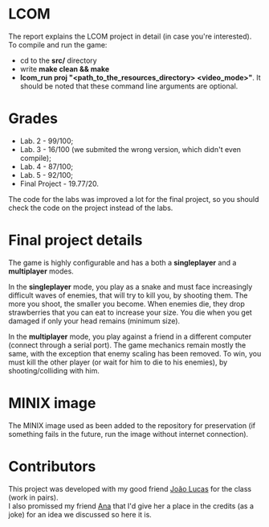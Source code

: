 # LCOM  

The report explains the LCOM project in detail (in case you're interested).  
To compile and run the game:  
- cd to the **src/** directory  
- write **make clean && make**  
- **lcom_run proj "<path_to_the_resources_directory> <video_mode>"**.
It should be noted that these command line arguments are optional.  

# Grades

- Lab. 2 - 99/100;
- Lab. 3 - 16/100 (we submited the wrong version, which didn't even compile);
- Lab. 4 - 87/100;
- Lab. 5 - 92/100;
- Final Project - 19.77/20.

The code for the labs was improved a lot for the final project, so you
should check the code on the project instead of the labs.

# Final project details

The game is highly configurable and has a both a **singleplayer** and a **multiplayer**
modes.

In the **singleplayer** mode, you play as a snake and must face increasingly difficult
waves of enemies, that will try to kill you, by shooting them. The more you shoot,
the smaller you become. When enemies die, they drop strawberries that you can eat
to increase your size. You die when you get damaged if only your head remains
(minimum size).

In the **multiplayer** mode, you play against a friend in a different computer
(connect through a serial port). The game mechanics remain mostly the same, with
the exception that enemy scaling has been removed. To win, you must kill the other
player (or wait for him to die to his enemies), by shooting/colliding with him.

# MINIX image  

The MINIX image used as been added to the repository for preservation
(if something fails in the future, run the image without internet connection).

# Contributors

This project was developed with my good friend [João Lucas](https://github.com/joaolucasmartins)
for the class (work in pairs).  
I also promissed my friend [Ana](https://github.com/anaines14) that I'd
give her a place in the credits (as a joke) for an idea we discussed
so here it is.
